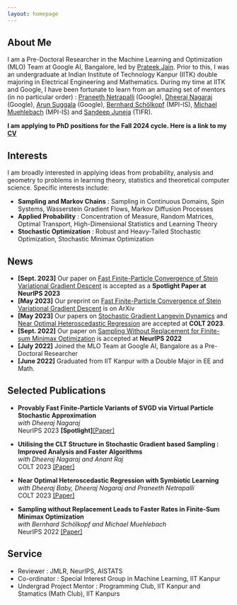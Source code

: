 ```yaml
---
layout: homepage
---
```


## About Me

I am a Pre-Doctoral Researcher in the Machine Learning and Optimization (MLO) Team at Google AI, Bangalore, led by  [Prateek Jain](http://www.prateekjain.org/). Prior to this, I was an undergraduate at Indian Institute of Technology Kanpur (IITK) double majoring in Electrical Engineering and Mathematics. During my time at IITK and Google, I have been fortunate to learn from an amazing set of mentors (in no particular order) : [Praneeth Netrapalli](https://praneethnetrapalli.org/) (Google), [Dheeraj Nagaraj](https://dheerajnagaraj.com/) (Google), [Arun Suggala](https://www.cs.cmu.edu/~asuggala/) (Google), [Bernhard Schölkopf](https://is.mpg.de/~bs) (MPI-IS), [Michael Muehlebach](https://sites.google.com/corp/view/mmuehlebach/) (MPI-IS) and [Sandeep Juneja](https://www.tcs.tifr.res.in/~sandeepj/) (TIFR).

**I am applying to PhD positions for the Fall 2024 cycle. Here is a link to my [CV](https://aniket1998.github.io/assets/files/cv.pdf)**


##  Interests

I am broadly interested in applying ideas from probability, analysis and geometry to problems in learning theory, statistics and theoretical computer science. Specific interests include:

- **Sampling and Markov Chains** : Sampling in Continuous Domains, Spin Systems, Wasserstein Gradient Flows, Markov Diffusion Processes  
- **Applied Probability** : Concentration of Measure, Random Matrices, Optimal Transport, High-Dimensional Statistics and Learning Theory  
- **Stochastic Optimization** : Robust and Heavy-Tailed Stochastic Optimization, Stochastic Minimax Optimization  

## News

- **[Sept. 2023]** Our paper on [Fast Finite-Particle Convergence of Stein Variational Gradient Descent](https://arxiv.org/abs/2305.17558) is accepted as a **Spotlight Paper at NeurIPS 2023**
- **[May 2023]** Our preprint on [Fast Finite-Particle Convergence of Stein Variational Gradient Descent](https://arxiv.org/abs/2305.17558) is on ArXiv
- **[May 2023]** Our papers on [Stochastic Gradient Langevin Dynamics](https://proceedings.mlr.press/v195/das23a.html) and [Near Optimal Heteroscedastic Regression](https://proceedings.mlr.press/v195/das23b.html) are accepted at **COLT 2023**. 
- **[Sept. 2022]** Our paper on [Sampling Without Replacement for Finite-sum Minimax Optimization](https://proceedings.neurips.cc/paper_files/paper/2022/hash/2ce4f0b8e24c45318352068603153590-Abstract-Conference.html) is accepted at **NeurIPS 2022** 
- **[July 2022]** Joined the MLO Team at Google AI, Bangalore as a Pre-Doctoral Researcher
- **[June 2022]** Graduated from IIT Kanpur with a Double Major in EE and Math.

## Selected Publications

- **Provably Fast Finite-Particle Variants of SVGD via Virtual Particle Stochastic Approximation**  
*with Dheeraj Nagaraj*  
NeurIPS 2023 **[Spotlight]**[[Paper]](https://arxiv.org/abs/2305.17558)

- **Utilising the CLT Structure in Stochastic Gradient based Sampling : Improved Analysis and Faster Algorithms**  
*with Dheeraj Nagaraj and Anant Raj*  
COLT 2023 [[Paper]](https://proceedings.mlr.press/v195/das23b.html)

- **Near Optimal Heteroscedastic Regression with Symbiotic Learning**  
*with Dheeraj Baby, Dheeraj Nagaraj and Praneeth Netrapalli*  
COLT 2023 [[Paper]](https://proceedings.mlr.press/v195/das23a.html)

- **Sampling without Replacement Leads to Faster Rates in Finite-Sum Minimax Optimization**  
*with Bernhard Schölkopf and Michael Muehlebach*  
NeurIPS 2022 [[Paper]](https://proceedings.neurips.cc/paper_files/paper/2022/hash/2ce4f0b8e24c45318352068603153590-Abstract-Conference.html)

## Service

- Reviewer : JMLR, NeurIPS, AISTATS
- Co-ordinator : Special Interest Group in Machine Learning, IIT Kanpur
- Undergrad Project Mentor : Programming Club, IIT Kanpur and Stamatics (Math Club), IIT Kanpurs
